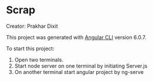 # Scrap
Creator: Prakhar Dixit


This project was generated with [Angular CLI](https://github.com/angular/angular-cli) version 6.0.7.

To start this project:

1. Open two terminals.
2. Start node server on one terminal by initiating Server.js
3. On another terminal start angular project by ng-serve
